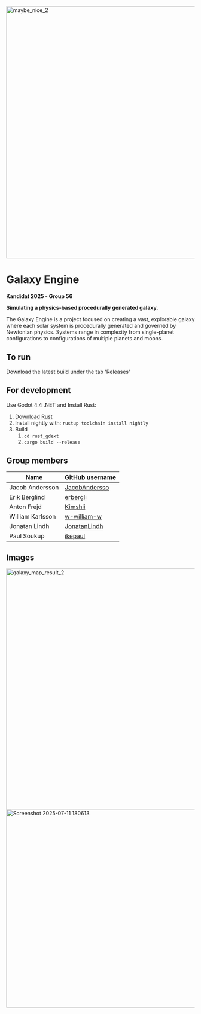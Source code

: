 <img width="1255" height="675" alt="maybe_nice_2" src="https://github.com/user-attachments/assets/fe47c776-5b04-4fc8-a3f1-eb10290b6fff" />

# Galaxy Engine
**Kandidat 2025 - Group 56**

**Simulating a physics-based procedurally generated galaxy.**

The Galaxy Engine is a project focused on creating a vast, explorable galaxy where each solar system is procedurally generated and governed by Newtonian physics. Systems range in complexity from single-planet configurations to configurations of multiple planets and moons.

## To run

Download the latest build under the tab 'Releases'

## For development

Use Godot 4.4 .NET and Install Rust:

1. [Download Rust](https://www.rust-lang.org/tools/install)
2. Install nightly with: `rustup toolchain install nightly`
3. Build
   1. `cd rust_gdext`
   2. `cargo build --release`


## Group members
| Name | GitHub username |
| ------------- | ------------- |
| Jacob Andersson  | [JacobAndersso](https://github.com/JacobAndersso) |
| Erik Berglind | [erbergli](https://github.com/erbergli) |
| Anton Frejd | [Kimshii](https://github.com/Kimshii) |
| William Karlsson | [w-william-w](https://github.com/w-william-w) |
| Jonatan Lindh | [JonatanLindh](https://github.com/JonatanLindh) |
| Paul Soukup | [ikepaul](https://github.com/ikepaul) |

## Images

<img width="1150" height="644" alt="galaxy_map_result_2" src="https://github.com/user-attachments/assets/b21f6af3-037f-401c-8430-8b0887083719" />

<img width="1128" height="531" alt="Screenshot 2025-07-11 180613" src="https://github.com/user-attachments/assets/c4efbcf0-f0e3-4cbc-ad3f-4572a7ff45b1" />
